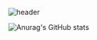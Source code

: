 ![header](https://capsule-render.vercel.app/api?type=wave&color=auto&height=300&section=header&text=I%20am%20Monster&fontSize=90)

![Anurag's GitHub stats](https://github-readme-stats.vercel.app/api?username=monsta-zo&show_icons=true&theme=default)
